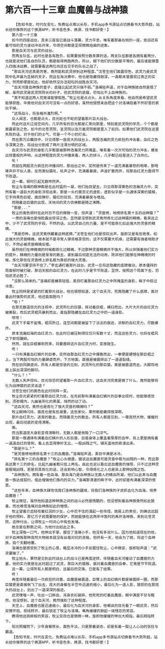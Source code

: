 # 第六百一十三章 血魔兽与战神猿
        【告知书友，时代在变化，免费站点难以长存，手机app多书源站点切换看书大势所趋，站长给你推荐的这个换源APP，听书音色多、换源、找书都好使！】
       第六百一十三章
       如今的四座战台，其余三座皆已是战斗落幕，灵力平息，唯有着那最右侧的一座，依旧还有着可怕的灵力波动冲击开来，令得空间都是呈现微微扭曲的迹象。
       那是血天河与武灵的战台。
       而两支队伍，此时也是各有胜负，如果要按照分数来算的话，两支队伍都是各拥有着两分，也就是说他们各自的队员，都是取得两胜两负，所以，眼下他们的分数是平等的，最后谁能够晋入四强决战赛，就需要看这两位尚还在交手的队长之战了。
       “那血天河还真是厉害，竟然能和武灵拼到这种程度。”沈苍生他们面露惊色，武灵乃是武灵院中名声最为显赫的天才，而且在淘汰赛中，他也是隐藏得颇深，一直都未曾展现过真正的实力，然而即便是如此，他却依然没办法轻松的战胜血天河。
       “血天河是血神族的皇子，底蕴比起武灵只强不弱。”洛璃轻声道，对于血神族她自然是很了解，虽然武灵是武灵院院长的孙子，但武灵院的底蕴，恐怕比不上血神族的。
       “真不知道这两人究竟谁能够取胜。”牧尘也是点点头，从关系角度来看，他自然是希望武灵能够获胜，毕竟他对血天河可没有一点的好感，虽然他很想亲自把这个对洛璃抱着不怀好意的家伙干掉。
       “这场战斗，将会格外激烈啊。”
       众人闻言，也都是点头，目光眨也不眨的望着那片巨大战台。
       而此时这片辽阔空间内，几乎所有的目光都是汇聚向那里，特别是武灵院的学员，个个都是面露紧张之色，如今的北苍灵院，圣灵院以及万凰灵院都是晋入了前四，如果他们武灵院在这里失败的话，对于他们的士气，可是一个不小的打击。
       而在那万众瞩目中，只见得那一座庞大的战台上，两股浩瀚的灵力疯狂的冲击着，血红之色与深黄之色，将战台分割成了两片泾渭分明的区域。
       血天河与武灵的身影几乎都是被那种浩瀚灵力所掩盖，唯有着一次次可怕的灵力冲击，爆发出惊雷般的声响，从这种程度的灵力冲撞来看，两人的拼斗，几乎都已经是进入了白热化。
       吼！
       而就在两股灵力疯狂的冲撞间时，那战台之中，突然是传来了一道充满着暴怒的咆哮，那咆哮声并不似人类，反而类似猿吼，吼声之中，充满着暴戾，声波扩散而开，将那血红灵力震得节节败退。
       这一幕，顿时引起无数哗然声。
       牧尘与洛璃的眼神都是在此时猛的一凝，他们抬目望去，只见得那深黄色的浩瀚灵力中，突然有着一道巨大的身影浮现出来，那是一头约莫百丈的虚影，虚影似乎是一头通体深黄的猿猴，它手持黑色巨棍，面目狰狞，猩红的双目，充满着暴戾与嗜战。
       而随着这巨猿的出现，天地间的灵力仿佛都是随之沸腾。
       “那是...”
       牧尘的面色顿时在此时忍不住的微微一变，惊声道：“灵兽榜，地榜排名第十五的战神猿？”
       一旁的洛璃也是俏脸露出惊讶之色，显然是没想到武灵竟然炼化过战神猿的精魄，看来这之中，少不了武灵院的手段，不然的话，以武灵自己的力量，是不可能炼化如此强大的灵兽的精魄。
       “真是恐怖，这武灵竟然藏着这种底牌。”沈苍生他们也是惊叹出声，旋即又是有些艳羡，如此强大的灵兽精魄，根本就不是寻常人够资格享受的，这不仅需要大机缘，还需要有强者相助才行，不然必被灵兽精魄反噬。
       虽然他们在神魄境的时候都炼化过精魄，不过那种灵兽精魄并不强大，所以伴随着他们实力的提升，精魄的力量则是渐渐的散去，直到最后彻底无法的动用，除非他们能够在神魄境的时候，炼化那些在灵兽榜上排名极为靠前的强大灵兽。
       “血天河要坚持不住了。”李玄通盯着那片战台，武灵一旦将这隐藏的底牌催动，原本僵持的局面顿时被打破，那滔天般的血红灵力，在此时几乎是节节败退，显然，按照这个局面下去，恐怕武灵必胜了。
       “没那么简单的。”洛璃却是螓首轻摇，美目盯着那血红灵力之中所掩盖的身影，眸子中掠过冷意。
       牧尘同样是紧紧的盯着那片战台，他也很想知道，这个血天河，究竟隐藏了什么底牌，面对着此时强势的武灵，他还能取胜吗？
       “嘭！”
       在那无数道目光的注视中，武灵所化的巨猿，挥动着巨棍，横扫而出，大片大片的血红灵力被撕裂，而后武灵棍风暴刺而出，直指那隐藏在血红灵力之中的一道身影。
       吱吱！
       武灵下手毫不留情，棍风所过，连空间都是被留下了淡淡的痕迹，浓郁的血红灵力，尽数爆炸。
       原本浩瀚如海的血红灵力，在此时已被压制得仅仅只有数十丈，而且这些灵力，也将在棍风之下即将蹦碎。
       然而，就在巨棍暴刺而来，将要震碎这片血红灵力时，变故陡生。
       咚！
       一只布满着血红鳞片的巨拳，突然自那血红灵力之中爆轰而出，一拳便是硬憾在那巨棍之上，当下两股可怕的力量肆虐而开，下方地面，直接是被震碎出了一道道裂缝。
       而在劲风肆虐间，所有人都是惊骇的见到，武灵所化的那巨猿，竟是被震退而去，大脚将地面上踩出深深的脚印。
       “什么？！”
       无数人失声惊叫，目光惊恐的望着那一片血红灵力，这血天河究竟是做了什么，竟然能够将化为战神猿的武灵击退？
       沈苍生他们的面色在此时同样一变。
       牧尘目光紧紧的盯着那血红灵力处，在先前那布满着血红鳞片的巨拳出现时，他能够感觉到，须弥镯内，九幽雀所化的黑蛋，悄然的动了动。
       “这血天河，竟然也是炼化了强大灵兽的精魄吗？”
       牧尘眼神闪烁，面庞也是有些凝重，这些家伙，果然都是藏得很深啊。
       那片血红灵力，逐渐的散去，而随着灵力的散去，所有人都是见到，一尊庞然大物，缓缓的出现，最后彻底的变得清晰。
       嘶。
       而当那道庞大身影变得清晰时，无数人都是倒吸了一口凉气。
       那是一尊通体布满着血红鳞片的人形巨兽，巨兽身体上覆盖着厚厚的血甲，背上更是拥有着一道道血红的骨刺，看上去显得狰狞无比，一股凶残之气，铺天盖地的弥漫出来。
       “那是什么？”
       “是灵兽榜地榜排名第十三的血魔兽。”洛璃轻声道，美目中满是冰冷。
       “排名第十三的血魔兽？”牧尘心头微震，据说这血魔兽可是灵兽中极为凶残的一种，而且那高达第十三的排名，比起九幽雀都只低上两名，由此也足以看出这血魔兽的强悍，只不过这种灵兽极端凶残，若是将其炼化的话，还会影响心智，令得炼化之人也是染上那种凶残之性。
       “血神族内，拥有着一些血海，那血海乃是血神族以无数人的精血所凝，他们以此来与血魔兽一族达成契约，借此增强他们族内的实力。”洛璃那清澈的眸子中，此时却是布满着深深的恨意。
       “这些年来，血神族大肆攻伐我们洛神族的疆域，将我们洛神族的子民抓去化为血海，培养血魔兽！”
       牧尘微怔，虽然他知道这种种族之间的战斗必然是残酷的，但没想到着血神族竟然如此狠毒，而也难怪洛璃对血神族如此的憎恨。
       牧尘望着贝齿轻咬着红润的少女，心中忍不住的涌起一些怜惜，她肩上的责任，的确远远超乎他的预料，那亿万子民需要她的保护，而她能够在这两年中暂时的离开洛神族，来到北苍灵院，这种付出，让得牧尘一时间心中有些发堵。
       她总是在默默之间，为他付出如此之多。
       牧尘深吸一口气，他伸出手掌，握住了洛璃小手，他没有多说什么，因为他知道现在的他，对于血神族那种庞然大物根本就没有丝毫对抗的资格，但终有一天，他会为了她，将这个血神族，捣个天翻地覆。
       洛璃也是感受到了牧尘的心意，略显冰冷的小手反握住牧尘，心中微安，旋即轻声道：“武灵要输了。”
       牧尘抬头，果然是见到此时战台上的战斗已是再度逆转，伴随着血天河催动了血魔兽的力量，他的实力竟是在此时超过了武灵，那巨大的猿猴，面对着血魔兽的血拳，它竟是节节败退。
       这一幕，让得所有人都是明白，这最后的交锋，已是有了结果。
       咚！
       再度伴随着最后一次疯狂的对轰，血魔兽被震退，巨臂上的血红鳞片都是被震碎一圈，而那巨猿更是直接倒飞了出去，庞大的身躯在半空中迅速的缩小，最后化为一道人影，狼狈的在那庞大的战台上，划出了一道深深的痕迹。
       武灵噗嗤一声，吐出一口鲜血，浑身衣衫破碎，他死死的盯着血魔兽，眼中满是不甘与黯然，他没想到，这个血天河，竟然强到了这种程度。
       天空上，血魔兽也是迅速缩小，最后化为血天河的身影，他嘲讽的目光看了一眼武灵，然后双臂环抱，视线转开，最后锁定了牧尘与洛璃，嘴角缓缓的掀起一抹残忍的笑容。
       瞧得他这挑衅般的笑容，牧尘双目也是微微一眯，旋即他缓缓的伸出大拇指，最后拇指转下。
       阳光照耀而下，少年身躯修长，面色平淡，只是那番姿态，却是有着一股让人心动的张狂与霸道。
       【告知书友，时代在变化，免费站点难以长存，手机app多书源站点切换看书大势所趋，站长给你推荐的这个换源APP，听书音色多、换源、找书都好使！】